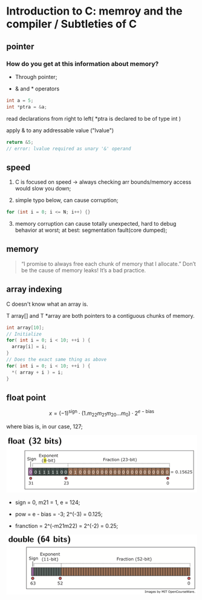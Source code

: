 # Introduction to C: memroy and the compiler / Subtleties of C

## **pointer**

### How do you get at this information about memory?

- Through pointer;

- & and * operators

```cpp
int a = 5;
int *ptra = &a;
```

read declarations from right to left( *ptra is declared to be of type int )

apply & to any addressable value ("lvalue")

```cpp
return &5;
// error: lvalue required as unary '&' operand
```

## **speed**

1. C is focused on speed -> always checking arr bounds/memory access would slow you down;

2. simple typo below, can cause corruption;

```cpp
for (int i = 0; i <= N; i++) {}
```

3. memory corruption can cause totally unexpected, hard to debug behavior at worst; at best: segmentation fault(core dumped);

## **memory**

> “I promise to always free each chunk of memory that I allocate.” Don’t be the cause of memory leaks! It’s a bad practice.

## **array indexing**

C doesn't know what an array is.

T array[] and T *array are both pointers to a contiguous chunks of memory.

```cpp
int array[10];
// Initialize
for( int i = 0; i < 10; ++i ) {
  array[i] = i;
}
// Does the exact same thing as above
for( int i = 0; i < 10; ++i ) {
  *( array + i ) = i;
}
```

## **float point**

$$
x = (-1)^\text{sign} \cdot (1 . m_{22} m_{21} m_{20} \ldots m_0) \cdot 2^{e - \text{bias}}
$$

where bias is, in our case, 127;

![32bit fl](../src/Screen%20Shot%202020-05-02%20at%2011.35.41%20am.png)

- sign = 0, m21 = 1, e = 124;

- pow = e - bias = -3; 2^(-3) = 0.125;

- franction = 2^(-m21m22) = 2^(-2) = 0.25;

![64bit double](../src/Screen%20Shot%202020-05-02%20at%2011.35.48%20am.png)